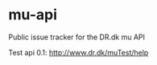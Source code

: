 mu-api
======

Public issue tracker for the DR.dk mu API

Test api 0.1:
http://www.dr.dk/muTest/help
